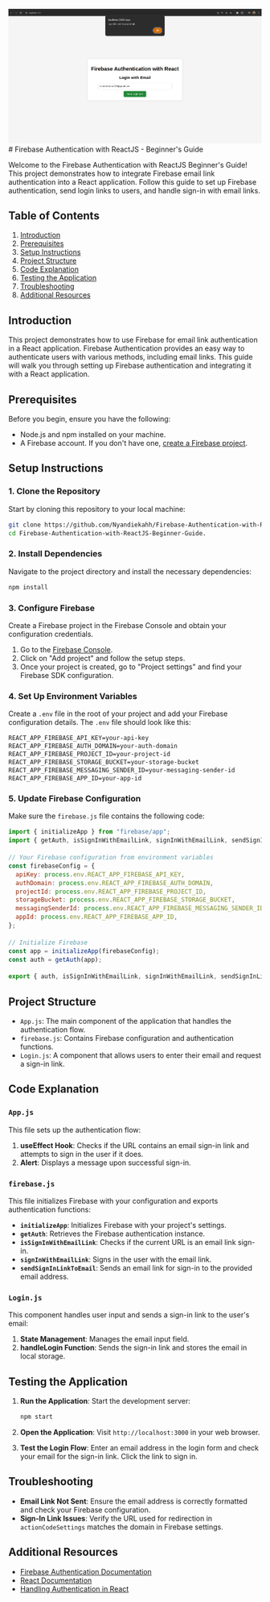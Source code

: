 ![alt text](image.png)# Firebase Authentication with ReactJS - Beginner's Guide

Welcome to the Firebase Authentication with ReactJS Beginner's Guide! This project demonstrates how to integrate Firebase email link authentication into a React application. Follow this guide to set up Firebase authentication, send login links to users, and handle sign-in with email links.

## Table of Contents

1. [Introduction](#introduction)
2. [Prerequisites](#prerequisites)
3. [Setup Instructions](#setup-instructions)
4. [Project Structure](#project-structure)
5. [Code Explanation](#code-explanation)
6. [Testing the Application](#testing-the-application)
7. [Troubleshooting](#troubleshooting)
8. [Additional Resources](#additional-resources)

## Introduction

This project demonstrates how to use Firebase for email link authentication in a React application. Firebase Authentication provides an easy way to authenticate users with various methods, including email links. This guide will walk you through setting up Firebase authentication and integrating it with a React application.

## Prerequisites

Before you begin, ensure you have the following:

- Node.js and npm installed on your machine.
- A Firebase account. If you don't have one, [create a Firebase project](https://console.firebase.google.com/).

## Setup Instructions

### 1. Clone the Repository

Start by cloning this repository to your local machine:

```bash
git clone https://github.com/Nyandiekahh/Firebase-Authentication-with-ReactJS-Beginner-Guide..git
cd Firebase-Authentication-with-ReactJS-Beginner-Guide.
```

### 2. Install Dependencies

Navigate to the project directory and install the necessary dependencies:

```bash
npm install
```

### 3. Configure Firebase

Create a Firebase project in the Firebase Console and obtain your configuration credentials.

1. Go to the [Firebase Console](https://console.firebase.google.com/).
2. Click on "Add project" and follow the setup steps.
3. Once your project is created, go to "Project settings" and find your Firebase SDK configuration.

### 4. Set Up Environment Variables

Create a `.env` file in the root of your project and add your Firebase configuration details. The `.env` file should look like this:

```
REACT_APP_FIREBASE_API_KEY=your-api-key
REACT_APP_FIREBASE_AUTH_DOMAIN=your-auth-domain
REACT_APP_FIREBASE_PROJECT_ID=your-project-id
REACT_APP_FIREBASE_STORAGE_BUCKET=your-storage-bucket
REACT_APP_FIREBASE_MESSAGING_SENDER_ID=your-messaging-sender-id
REACT_APP_FIREBASE_APP_ID=your-app-id
```

### 5. Update Firebase Configuration

Make sure the `firebase.js` file contains the following code:

```javascript
import { initializeApp } from "firebase/app";
import { getAuth, isSignInWithEmailLink, signInWithEmailLink, sendSignInLinkToEmail } from "firebase/auth";

// Your Firebase configuration from environment variables
const firebaseConfig = {
  apiKey: process.env.REACT_APP_FIREBASE_API_KEY,
  authDomain: process.env.REACT_APP_FIREBASE_AUTH_DOMAIN,
  projectId: process.env.REACT_APP_FIREBASE_PROJECT_ID,
  storageBucket: process.env.REACT_APP_FIREBASE_STORAGE_BUCKET,
  messagingSenderId: process.env.REACT_APP_FIREBASE_MESSAGING_SENDER_ID,
  appId: process.env.REACT_APP_FIREBASE_APP_ID,
};

// Initialize Firebase
const app = initializeApp(firebaseConfig);
const auth = getAuth(app);

export { auth, isSignInWithEmailLink, signInWithEmailLink, sendSignInLinkToEmail };
```

## Project Structure

- `App.js`: The main component of the application that handles the authentication flow.
- `firebase.js`: Contains Firebase configuration and authentication functions.
- `Login.js`: A component that allows users to enter their email and request a sign-in link.

## Code Explanation

### `App.js`

This file sets up the authentication flow:

1. **useEffect Hook**: Checks if the URL contains an email sign-in link and attempts to sign in the user if it does.
2. **Alert**: Displays a message upon successful sign-in.

### `firebase.js`

This file initializes Firebase with your configuration and exports authentication functions:

- **`initializeApp`**: Initializes Firebase with your project's settings.
- **`getAuth`**: Retrieves the Firebase authentication instance.
- **`isSignInWithEmailLink`**: Checks if the current URL is an email link sign-in.
- **`signInWithEmailLink`**: Signs in the user with the email link.
- **`sendSignInLinkToEmail`**: Sends an email link for sign-in to the provided email address.

### `Login.js`

This component handles user input and sends a sign-in link to the user's email:

1. **State Management**: Manages the email input field.
2. **handleLogin Function**: Sends the sign-in link and stores the email in local storage.

## Testing the Application

1. **Run the Application**: Start the development server:

   ```bash
   npm start
   ```

2. **Open the Application**: Visit `http://localhost:3000` in your web browser.

3. **Test the Login Flow**: Enter an email address in the login form and check your email for the sign-in link. Click the link to sign in.

## Troubleshooting

- **Email Link Not Sent**: Ensure the email address is correctly formatted and check your Firebase configuration.
- **Sign-In Link Issues**: Verify the URL used for redirection in `actionCodeSettings` matches the domain in Firebase settings.

## Additional Resources

- [Firebase Authentication Documentation](https://firebase.google.com/docs/auth)
- [React Documentation](https://reactjs.org/docs/getting-started.html)
- [Handling Authentication in React](https://reactjs.org/docs/conditional-rendering.html#example)
